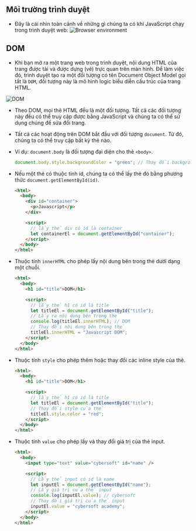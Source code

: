 ## Môi trường trình duyệt

- Đây là cái nhìn toàn cảnh về những gì chúng ta có khi JavaScript chạy trong trình duyệt web:
  ![Browser environment](https://github.com/danndz/bc52-javascript/assets/45675930/d834a59d-caed-4964-94af-dd67a145574a)

## DOM

- Khi bạn mở ra một trang web trong trình duyệt, nội dung HTML của trang được tải và được dựng (vẽ) trực quan trên màn hình. Để làm việc đó, trình duyệt tạo ra một đối tượng có tên Document Object Model gọi tắt là `DOM`, đối tượng này là mô hình logic biểu diễn cấu trúc của trang HTML.

![DOM](https://github.com/danndz/bc52-javascript/assets/45675930/b9c2a2b0-b85c-4ac4-8e6d-302b44298076)

- Theo DOM, mọi thẻ HTML đều là một đối tượng. Tất cả các đối tượng này đều có thể truy cập được bằng JavaScript và chúng ta có thể sử dụng chúng để sửa đổi trang.
- Tất cả các hoạt động trên DOM bắt đầu với đối tượng `document`. Từ đó, chúng ta có thể truy cập bất kỳ thẻ nào.
- Ví dụ: `document.body` là đối tượng đại diện cho thẻ `<body>`.

  ```js
  document.body.style.backgroundColor = "green"; // Thay đổi background của body thành màu xanh lá
  ```

- Nếu một thẻ có thuộc tính id, chúng ta có thể lấy thẻ đó bằng phương thức `document.getElementById(id)`.

  ```html
  <html>
    <body>
      <div id="container">
        <p>Javascript</p>
      </div>

      <script>
        // lấy thẻ div có id là container
        let containerEl = document.getElementById("container");
      </script>
    </body>
  </html>
  ```

- Thuộc tính `innerHTML` cho phép lấy nội dung bên trong thẻ dưới dạng một chuỗi.

  ```html
  <html>
    <body>
      <h1 id="title">DOM</h1>

      <script>
        // lấy thẻ h1 có id là title
        let titleEl = document.getElementById("title");
        // Lấy ra nôi dung bên trong thẻ
        console.log(titleEl.innerHTML); // DOM
        // Thay đổi nội dung bên trong thẻ
        titleEl.innerHTML = "Javascript DOM";
      </script>
    </body>
  </html>
  ```

- Thuộc tính `style` cho phép thêm hoặc thay đổi các inline style của thẻ.

  ```html
  <html>
    <body>
      <h1 id="title">DOM</h1>

      <script>
        // lấy thẻ h1 có id là title
        let titleEl = document.getElementById("title");
        // Thay đổi style của thẻ
        titleEl.style.color = "red";
      </script>
    </body>
  </html>
  ```

- Thuộc tính `value` cho phép lấy và thay đổi giá trị của thẻ input.

  ```html
  <html>
    <body>
      <input type="text" value="cybersoft" id="name" />

      <script>
        // Lấy thẻ input có id là name
        let inputEl = document.getElementById("name");
        // Lấy giá trị của thẻ input
        console.log(inputEl.value); // cybersoft
        // Thay đổi giá trị của thẻ input
        inputEl.value = "cybersoft academy";
      </script>
    </body>
  </html>
  ```
